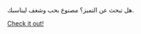 هل تبحث عن التميز؟ مصنوع بحب وشغف ليناسبك.

[Check it out!](https://www.facebook.com/share/17TW2PL6Tj/)